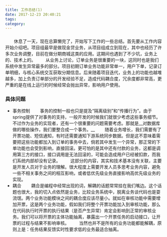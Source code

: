 ```yaml
---
title: 工作总结(1)
date: 2017-12-23 20:40:21
tags:
category:
---
```



### 

<!-- more -->

&emsp;&emsp;休息了一天，现在总算懒完了，开始写下工作的一些总结。首先要从工作内容开始介绍吧。项目组最早是做现金贷业务，从项目组成立到现在，其中也经历了许多次业务调整，目前在做分期商城这类的应用。这期间也遇到了不少坑，业务上的、技术上的。
&emsp;&emsp;从业务上讨论，订单业务是很重要的一块，这同时也是我们系统中发生异常最多的部分。项目初期订单业务功能非常单一，用户下单，记录订单明细，与核心系统交互获取分期信息。后来随着项目迭代，业务上的功能也越堆越多，加上负责订单部分的开发经验不足，造成代码耦合度，冗余度都非常高，更严重的是在线上运行的时候经常会抛出异常，影响用户使用。

### 具体问题
* 事务控制
&emsp;&emsp;事务的控制一般也只是提及“隔离级别”和“传播行为”。由于spring提供了对事务的支持，一般开发的时候我们就很少考虑这些事务细节。不过作为业务的实现者，还有一个很重要的问题需要考虑。那就是__对数据库做的哪些操作，我们要整合成一个事务。__
&emsp;&emsp;随着业务增长，我们需要有了开票功能、短信通知，有时还需要通知下游系统同步数据。但是这不意味着需要把这些功能都加入到订单的事务中去，倘若其中发生一个异常，那正常的下单功能也会受到影响，直接回滚。更可怕的是其中还有付款的业务，这都是调用第三方的接口，接口调用是无法回滚的，可能会造成用户已经被扣款，而我们系统内部却没有记录。
&emsp;&emsp;这部分的内容，其实和技术基本没有关联，主要是开发人员对于业务的理解。很大程度上需要开发人员多思考业务内容，避免一些不相关事务之间的相互影响，或者低优先级业务直接影响高优先级业务的实现。
* 耦合
&emsp;&emsp;耦合是编程中经常出现的词，解耦的话题常常挂在我们嘴边。这个话题也很大，我的切入点依然是业务，比较业务系统中，脱离业务谈代码也是耍流氓。两个业务功能模块之间的耦合度应该尽量小。就如在审核功能中需要增加开票，这是两个业务功能，假如我们将整个开票功能加入到审核功能，那么在代码执行时开票的执行结果（是否产生异常）肯定会影响到正常的审核业务。我们可以将开票的主体功能抽离，暴露出一个开票任务的启动接口，让开票的过程与结果不影响审核。
&emsp;&emsp;当然也并不是所有的业务功能都能解耦，原则上是：任务结果反馈实时性要求低的业务最适合抽离。